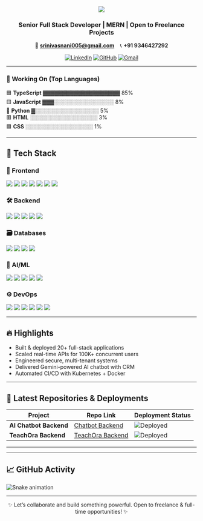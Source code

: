 <!-- GitHub README | Pragada N D S Sai Srinivas -->

<div align="center">

<img src="https://capsule-render.vercel.app/api?type=waving&color=0:0B1120,100:2563EB&height=230&section=header&text=Pragada%20N%20D%20S%20Sai%20Srinivas&fontSize=42&fontColor=FFFFFF&animation=fadeIn" />

<h3> Senior Full Stack Developer | MERN | Open to Freelance Projects</h3>

📧 **srinivasnani005@gmail.com** &nbsp;&nbsp;&nbsp;📞 **+91 9346427292**  

[![LinkedIn](https://img.shields.io/badge/-LinkedIn-0A66C2?style=for-the-badge&logo=linkedin&logoColor=white)](https://linkedin.com/in/pragadasrinivas)
[![GitHub](https://img.shields.io/badge/-GitHub-181717?style=for-the-badge&logo=github&logoColor=white)](https://github.com/srinivasnani005)
[![Gmail](https://img.shields.io/badge/-Gmail-EA4335?style=for-the-badge&logo=gmail&logoColor=white)](mailto:srinivasnani005@gmail.com)

</div>

---

### 🧾 Working On (Top Languages)

🟦 **TypeScript**  ▓▓▓▓▓▓▓▓▓▓▓▓▓▓▓▓▓▓▓▓ 85%  
🟨 **JavaScript**  ▓▓▓░░░░░░░░░░░░░░░░   8%  
🐍 **Python**      ▓░░░░░░░░░░░░░░░░░   5%  
🟥 **HTML**        ░░░░░░░░░░░░░░░░░░   3%  
🟦 **CSS**         ░░░░░░░░░░░░░░░░░░   1%

---

## 🚀 Tech Stack

### 🎨 Frontend
<div align="left">
<img src="https://img.shields.io/badge/-React.js-61DAFB?style=for-the-badge&logo=react&logoColor=white" />
<img src="https://img.shields.io/badge/-TypeScript-3178C6?style=for-the-badge&logo=typescript&logoColor=white" />
<img src="https://img.shields.io/badge/-TailwindCSS-38B2AC?style=for-the-badge&logo=tailwindcss&logoColor=white" />
<img src="https://img.shields.io/badge/-MUI-007FFF?style=for-the-badge&logo=mui&logoColor=white" />
<img src="https://img.shields.io/badge/-Redux-764ABC?style=for-the-badge&logo=redux&logoColor=white" />
<img src="https://img.shields.io/badge/-HTML5-E34F26?style=for-the-badge&logo=html5&logoColor=white" />
<img src="https://img.shields.io/badge/-CSS3-1572B6?style=for-the-badge&logo=css3&logoColor=white" />
</div>

### 🛠 Backend
<div align="left">
<img src="https://img.shields.io/badge/-Node.js-339933?style=for-the-badge&logo=node.js&logoColor=white" />
<img src="https://img.shields.io/badge/-NestJS-E0234E?style=for-the-badge&logo=nestjs&logoColor=white" />
<img src="https://img.shields.io/badge/-Express-000000?style=for-the-badge&logo=express&logoColor=white" />
<img src="https://img.shields.io/badge/-GraphQL-E10098?style=for-the-badge&logo=graphql&logoColor=white" />
<img src="https://img.shields.io/badge/-REST-FF9800?style=for-the-badge&logo=json&logoColor=white" />
</div>

### 🗃 Databases
<div align="left">
<img src="https://img.shields.io/badge/-MongoDB-47A248?style=for-the-badge&logo=mongodb&logoColor=white" />
<img src="https://img.shields.io/badge/-MySQL-4479A1?style=for-the-badge&logo=mysql&logoColor=white" />
<img src="https://img.shields.io/badge/-PostgreSQL-4169E1?style=for-the-badge&logo=postgresql&logoColor=white" />
<img src="https://img.shields.io/badge/-Firebase-FFCA28?style=for-the-badge&logo=firebase&logoColor=black" />
</div>

### 🤖 AI/ML
<div align="left">
<img src="https://img.shields.io/badge/-Python-3776AB?style=for-the-badge&logo=python&logoColor=white" />
<img src="https://img.shields.io/badge/-FastAPI-009688?style=for-the-badge&logo=fastapi&logoColor=white" />
<img src="https://img.shields.io/badge/-FAISS-4E4E4E?style=for-the-badge" />
<img src="https://img.shields.io/badge/-scikit--learn-F7931E?style=for-the-badge&logo=scikit-learn&logoColor=white" />
<img src="https://img.shields.io/badge/-NumPy-013243?style=for-the-badge&logo=numpy&logoColor=white" />
</div>

### ⚙️ DevOps
<div align="left">
<img src="https://img.shields.io/badge/-Docker-2496ED?style=for-the-badge&logo=docker&logoColor=white" />
<img src="https://img.shields.io/badge/-Kubernetes-326CE5?style=for-the-badge&logo=kubernetes&logoColor=white" />
<img src="https://img.shields.io/badge/-NGINX-009639?style=for-the-badge&logo=nginx&logoColor=white" />
<img src="https://img.shields.io/badge/-AWS-232F3E?style=for-the-badge&logo=amazon-aws&logoColor=white" />
<img src="https://img.shields.io/badge/-GitHub-181717?style=for-the-badge&logo=github&logoColor=white" />
<img src="https://img.shields.io/badge/-Vercel-000000?style=for-the-badge&logo=vercel&logoColor=white" />
</div>

---

## 🔥 Highlights

- Built & deployed 20+ full-stack applications
- Scaled real-time APIs for 100K+ concurrent users
- Engineered secure, multi-tenant systems
- Delivered Gemini-powered AI chatbot with CRM
- Automated CI/CD with Kubernetes + Docker

---

## 📁 Latest Repositories & Deployments

| Project             | Repo Link                                                                 | Deployment Status                          |
|---------------------|---------------------------------------------------------------------------|--------------------------------------------|
| **AI Chatbot Backend** | [Chatbot Backend](https://github.com/Dpr-admin/chatbot_backend)           | ![Deployed](https://img.shields.io/badge/deployed-✅-green) |
| **TeachOra Backend**   | [TeachOra Backend](https://github.com/teachora/teachora_backend)           | ![Deployed](https://img.shields.io/badge/deployed-✅-green) |

---

---

## 📈 GitHub Activity

![Snake animation](https://raw.githubusercontent.com/tobiasmeyhoefer/tobiasmeyhoefer/output/github-snake-dark.svg)


---

<div align="center">

✨ Let’s collaborate and build something powerful. Open to freelance & full-time opportunities! ✨

</div>
